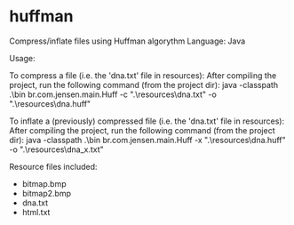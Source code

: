 # huffman
Compress/inflate files using Huffman algorythm
Language: Java

Usage:

To compress a file (i.e. the 'dna.txt' file in resources):
After compiling the project, run the following command (from the project dir):
java -classpath .\bin br.com.jensen.main.Huff -c ".\resources\dna.txt" -o ".\resources\dna.huff"

To inflate a (previously) compressed file (i.e. the 'dna.txt' file in resources):
After compiling the project, run the following command (from the project dir):
java -classpath .\bin br.com.jensen.main.Huff -x ".\resources\dna.huff" -o ".\resources\dna_x.txt"

Resource files included:
- bitmap.bmp
- bitmap2.bmp
- dna.txt
- html.txt